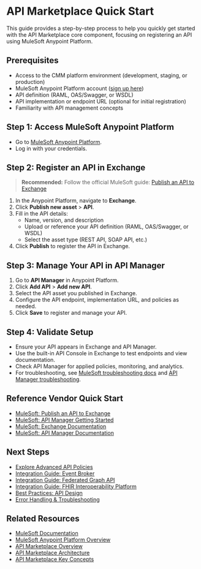 # API Marketplace Quick Start

This guide provides a step-by-step process to help you quickly get started with the API Marketplace core component, focusing on registering an API using MuleSoft Anypoint Platform.

## Prerequisites
- Access to the CMM platform environment (development, staging, or production)
- MuleSoft Anypoint Platform account ([sign up here](https://anypoint.mulesoft.com/login/))
- API definition (RAML, OAS/Swagger, or WSDL)
- API implementation or endpoint URL (optional for initial registration)
- Familiarity with API management concepts

## Step 1: Access MuleSoft Anypoint Platform
- Go to [MuleSoft Anypoint Platform](https://anypoint.mulesoft.com/).
- Log in with your credentials.

## Step 2: Register an API in Exchange
> **Recommended:** Follow the official MuleSoft guide: [Publish an API to Exchange](https://docs.mulesoft.com/exchange/publish-api-to-exchange)

1. In the Anypoint Platform, navigate to **Exchange**.
2. Click **Publish new asset** > **API**.
3. Fill in the API details:
   - Name, version, and description
   - Upload or reference your API definition (RAML, OAS/Swagger, or WSDL)
   - Select the asset type (REST API, SOAP API, etc.)
4. Click **Publish** to register the API in Exchange.

## Step 3: Manage Your API in API Manager
1. Go to **API Manager** in Anypoint Platform.
2. Click **Add API** > **Add new API**.
3. Select the API asset you published in Exchange.
4. Configure the API endpoint, implementation URL, and policies as needed.
5. Click **Save** to register and manage your API.

## Step 4: Validate Setup
- Ensure your API appears in Exchange and API Manager.
- Use the built-in API Console in Exchange to test endpoints and view documentation.
- Check API Manager for applied policies, monitoring, and analytics.
- For troubleshooting, see [MuleSoft troubleshooting docs](https://docs.mulesoft.com/exchange/troubleshooting-exchange) and [API Manager troubleshooting](https://docs.mulesoft.com/api-manager/troubleshooting-api-manager).

## Reference Vendor Quick Start
- [MuleSoft: Publish an API to Exchange](https://docs.mulesoft.com/exchange/publish-api-to-exchange)
- [MuleSoft: API Manager Getting Started](https://docs.mulesoft.com/api-manager/getting-started)
- [MuleSoft: Exchange Documentation](https://docs.mulesoft.com/exchange/)
- [MuleSoft: API Manager Documentation](https://docs.mulesoft.com/api-manager/)

## Next Steps
- [Explore Advanced API Policies](../03-advanced-topics/policies.md)
- [Integration Guide: Event Broker](../../event-broker/01-getting-started/quick-start.md)
- [Integration Guide: Federated Graph API](../../federated-graph-api/01-getting-started/quick-start.md)
- [Integration Guide: FHIR Interoperability Platform](../../fhir-interoperability-platform/01-getting-started/quick-start.md)
- [Best Practices: API Design](../03-advanced-topics/api-design.md)
- [Error Handling & Troubleshooting](../03-advanced-topics/error-handling.md)

## Related Resources
- [MuleSoft Documentation](https://docs.mulesoft.com/)
- [MuleSoft Anypoint Platform Overview](https://www.mulesoft.com/platform/enterprise-integration)
- [API Marketplace Overview](./overview.md)
- [API Marketplace Architecture](./architecture.md)
- [API Marketplace Key Concepts](./key-concepts.md)
